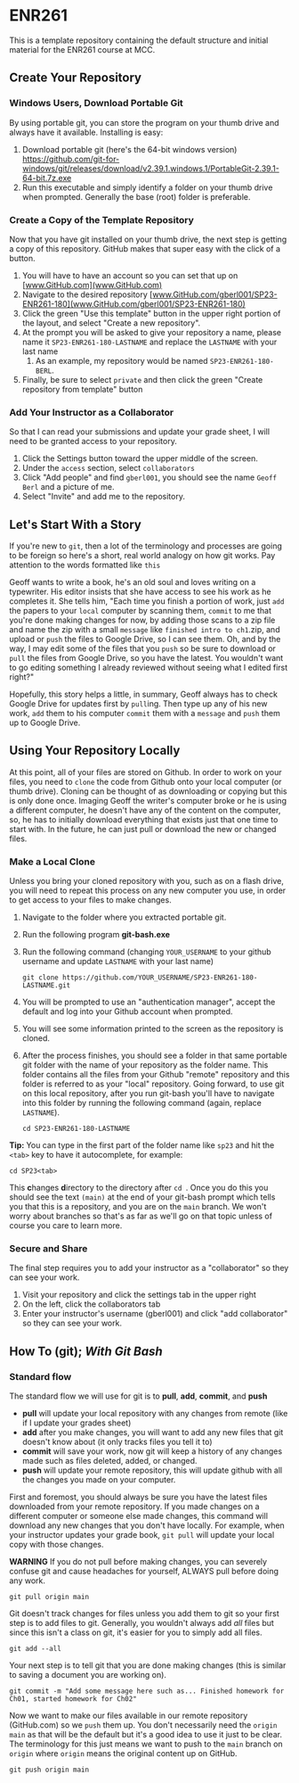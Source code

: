 # ENR261
This is a template repository containing the default structure and initial material for the ENR261 course at MCC.
## Create Your Repository
### Windows Users, Download Portable Git
By using portable git, you can store the program on your thumb drive and always have it available. Installing is easy:
1. Download portable git (here's the 64-bit windows version) https://github.com/git-for-windows/git/releases/download/v2.39.1.windows.1/PortableGit-2.39.1-64-bit.7z.exe
2. Run this executable and simply identify a folder on your thumb drive when prompted. Generally the base (root) folder is preferable.

### Create a Copy of the Template Repository
Now that you have git installed on your thumb drive, the next step is getting a copy of this repository. GitHub makes 
that super easy with the click of a button.
1. You will have to have an account so you can set that up on [www.GitHub.com](www.GitHub.com)
1. Navigate to the desired repository [www.GitHub.com/gberl001/SP23-ENR261-180](www.GitHub.com/gberl001/SP23-ENR261-180)
1. Click the green "Use this template" button in the upper right portion of the layout, and select "Create a new repository".
1. At the prompt you will be asked to give your repository a name, please name it `SP23-ENR261-180-LASTNAME` and replace the `LASTNAME` with your last name
   1. As an example, my repository would be named `SP23-ENR261-180-BERL`.
1. Finally, be sure to select `private` and then click the green "Create repository from template" button

### Add Your Instructor as a Collaborator
So that I can read your submissions and update your grade sheet, I will need to be granted access to your repository.
1. Click the Settings button toward the upper middle of the screen.
1. Under the `access` section, select `collaborators`
1. Click "Add people" and find `gberl001`, you should see the name `Geoff Berl` and a picture of me.
1. Select "Invite" and add me to the repository.

## Let's Start With a Story
If you're new to `git`, then a lot of the terminology and processes are going to be foreign so here's a short, real 
world analogy on how git works. Pay attention to the words formatted like `this`

Geoff wants to write a book, he's an old soul and loves writing on a typewriter. His editor insists that she have 
access to see his work as he completes it. She tells him, "Each time you finish a portion of work, just `add` the papers 
to your `local` computer by scanning them, `commit` to me that you're done making changes for now, by adding those scans 
to a zip file and name the zip with a small `message` like `finished intro to ch1`.zip, and upload or `push` the files 
to Google Drive, so I can see them. Oh, and by the way, I may edit some of the files that you `push` so be sure to 
download or `pull` the files from Google Drive, so you have the latest. You wouldn't want to go editing something I 
already reviewed without seeing what I edited first right?" 

Hopefully, this story helps a little, in summary, Geoff always has to check Google Drive for updates first by `pull`ing. 
Then type up any of his new work, `add` them to his computer `commit` them with a `message` and `push` them up to Google 
Drive.

## Using Your Repository Locally
At this point, all of your files are stored on Github. In order to work on your files, you need to `clone` the code 
from Github onto your local computer (or thumb drive). Cloning can be thought of as downloading or copying but this is 
only done once. Imaging Geoff the writer's computer broke or he is using a different computer, he doesn't have any of 
the content on the computer, so, he has to initially download everything that exists just that one time to start with. 
In the future, he can just pull or download the new or changed files.

### Make a Local Clone
Unless you bring your cloned repository with you, such as on a flash drive, you will need to repeat this process on any 
new computer you use, in order to get access to your files to make changes.
1. Navigate to the folder where you extracted portable git.
1. Run the following program **git-bash.exe**
1. Run the following command (changing `YOUR_USERNAME` to your github username and update `LASTNAME` with your last name)

       git clone https://github.com/YOUR_USERNAME/SP23-ENR261-180-LASTNAME.git

1. You will be prompted to use an "authentication manager", accept the default and log into your Github account when prompted.
1. You will see some information printed to the screen as the repository is cloned.
1. After the process finishes, you should see a folder in that same portable git folder with the name of your repository 
as the folder name. This folder contains all the files from your Github "remote" repository and this folder is referred 
to as your "local" repository. Going forward, to use git on this local repository, after you run git-bash you'll have to 
navigate into this folder by running the following command (again, replace `LASTNAME`).

       cd SP23-ENR261-180-LASTNAME

**Tip:** You can type in the first part of the folder name like `sp23` and hit the `<tab>` key to have it autocomplete, for example:
```shell
cd SP23<tab>
```
This **c**hanges **d**irectory to the directory after `cd `. Once you do this you should see the text `(main)` at the 
end of your git-bash prompt which tells you that this is a repository, and you are on the `main` branch. We won't worry 
about branches so that's as far as we'll go on that topic unless of course you care to learn more.

### Secure and Share
The final step requires you to add your instructor as a "collaborator" so they can see your work.
1. Visit your repository and click the settings tab in the upper right
2. On the left, click the collaborators tab
3. Enter your instructor's username (gberl001) and click "add collaborator" so they can see your work.

## How To (git); _With Git Bash_
### Standard flow
The standard flow we will use for git is to **pull**, **add**, **commit**, and **push**
* **pull** will update your local repository with any changes from remote (like if I update your grades sheet)
* **add** after you make changes, you will want to add any new files that git doesn't know about (it only tracks files you tell it to)
* **commit** will save your work, now git will keep a history of any changes made such as files deleted, added, or changed.
* **push** will update your remote repository, this will update github with all the changes you made on your computer.

First and foremost, you should always be sure you have the latest files downloaded from your remote repository. If you 
made changes on a different computer or someone else made changes, this command will download any new changes that you 
don't have locally. For example, when your instructor updates your grade book, `git pull` will update your local copy 
with those changes. 

**WARNING** If you do not pull before making changes, you can severely confuse git and cause headaches for yourself, 
ALWAYS pull before doing any work. 
```shell
git pull origin main
```

Git doesn't track changes for files unless you add them to git so your first step is to add files to git.
Generally, you wouldn't always add _all_ files but since this isn't a class on git, it's easier for you to simply add 
all files.
```shell
git add --all
```

Your next step is to tell git that you are done making changes (this is similar to saving a document you are working on).
```shell
git commit -m "Add some message here such as... Finished homework for Ch01, started homework for Ch02"
```

Now we want to make our files available in our remote repository (GitHub.com) so we `push` them up.
You don't necessarily need the `origin main` as that will be the default but it's a good idea to use it just to be clear. 
The terminology for this just means we want to push to the `main` branch on `origin` where `origin` means the original 
content up on GitHub.
```shell
git push origin main
```